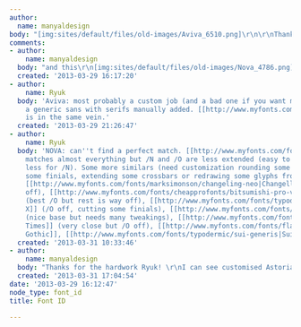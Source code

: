 ```yaml
---
author:
  name: manyaldesign
body: "[img:sites/default/files/old-images/Aviva_6510.png]\r\n\r\nThanks!"
comments:
- author:
    name: manyaldesign
  body: "and this\r\n[img:sites/default/files/old-images/Nova_4786.png]"
  created: '2013-03-29 16:17:20'
- author:
    name: Ryuk
  body: 'Aviva: most probably a custom job (and a bad one if you want my opinion),
    a generic sans with serifs manually added. [[http://www.myfonts.com/fonts/itf-alanmeeks/astoria|Astoria]]
    is in the same vein.'
  created: '2013-03-29 21:26:47'
- author:
    name: Ryuk
  body: 'NOVA: can''t find a perfect match. [[http://www.myfonts.com/fonts/typodermic/neuropolitical|Neuropolitical]]
    matches almost everything but /N and /O are less extended (easy to fix for /O,
    less for /N). Some more similars (need customization rounding some corners, cutting
    some finials, extending some crossbars or redrawing some glyphs from others):
    [[http://www.myfonts.com/fonts/marksimonson/changeling-neo|Changelling Neo]] (bowlers
    off), [[http://www.myfonts.com/fonts/cheapprofonts/bitsumishi-pro-v2|Bitsumishi]]
    (best /O but rest is way off), [[http://www.myfonts.com/fonts/typodermic/neuropol-x|Neuropol
    X]] (/O off, cutting some finials), [[http://www.myfonts.com/fonts/typodermic/pirulen|Pirulen]]
    (nice base but needs many tweakings), [[http://www.myfonts.com/fonts/typodermic/good-times|Good
    Times]] (very close but /O off), [[http://www.myfonts.com/fonts/flat-it/stereo-gothic|Stereo
    Gothic]], [[http://www.myfonts.com/fonts/typodermic/sui-generis|Sui Generis]]'
  created: '2013-03-31 10:33:46'
- author:
    name: manyaldesign
  body: "Thanks for the hardwork Ryuk! \r\nI can see customised Astoria from AVIVA"
  created: '2013-03-31 17:04:54'
date: '2013-03-29 16:12:47'
node_type: font_id
title: Font ID

---
```

